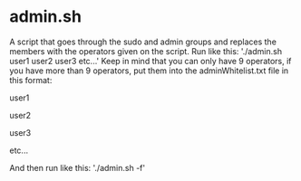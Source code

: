 # admin.sh
A script that goes through the sudo and admin groups and replaces the members with the operators given on the script. Run like this: './admin.sh user1 user2 user3 etc...'
Keep in mind that you can only have 9 operators, if you have more than 9 operators, put them into the adminWhitelist.txt file in this format:
  
  user1
  
  user2
  
  user3
  
  etc...

And then run like this: './admin.sh -f'
